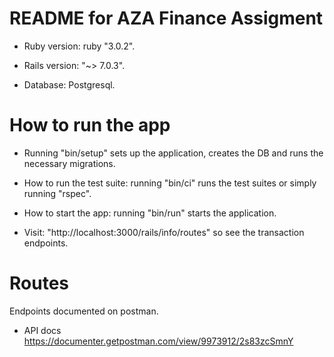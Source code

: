 # README for AZA Finance Assigment

* Ruby version: ruby "3.0.2".

* Rails version: "~> 7.0.3".

* Database: Postgresql.


# How to run the app

* Running "bin/setup" sets up the application, creates the DB and runs the necessary migrations.

* How to run the test suite: running "bin/ci" runs the test suites or simply running "rspec".

* How to start the app: running "bin/run" starts the application.

* Visit: "http://localhost:3000/rails/info/routes" so see the transaction endpoints.


# Routes

Endpoints documented on postman. 

* API docs https://documenter.getpostman.com/view/9973912/2s83zcSmnY
